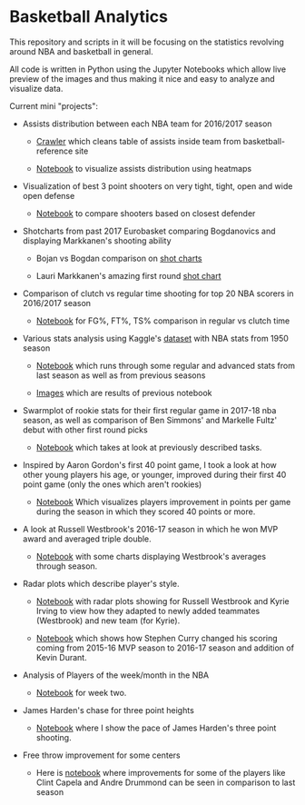 # Basketball Analytics

This repository and scripts in it will be focusing on the statistics revolving around NBA and basketball in general.

All code is written in Python using the Jupyter Notebooks which allow live preview of the images and thus making it nice and easy to analyze and visualize data.

Current mini "projects":

* Assists distribution between each NBA team for 2016/2017 season
	* [Crawler](https://github.com/danchyy/ML-and-DS/blob/master/Scripts/assist_distribution_between_team/assistCrawler.ipynb) which cleans table of assists inside team from basketball-reference site

	* [Notebook](https://github.com/danchyy/ML-and-DS/blob/master/Scripts/assist_distribution_between_team/visualize_assists.ipynb) to visualize assists distribution using heatmaps

* Visualization of best 3 point shooters on very tight, tight, open and wide open defense
	* [Notebook](https://github.com/danchyy/ML-and-DS/blob/master/Scripts/closest_defenders_shot_chart/closest_defenders_percentage.ipynb)  to compare shooters based on closest defender

* Shotcharts from past 2017 Eurobasket comparing Bogdanovics and displaying Markkanen's shooting ability
	* Bojan vs Bogdan comparison on [shot charts](https://github.com/danchyy/ML-and-DS/blob/master/Scripts/eurobasket_shotcharts/Bogdanovic_vs_Bogdanovic.ipynb)

	* Lauri Markkanen's amazing first round [shot chart](https://github.com/danchyy/ML-and-DS/blob/master/Scripts/eurobasket_shotcharts/Lauri_Markkanen_shotchart.ipynb)

* Comparison of clutch vs regular time shooting for top 20 NBA scorers in 2016/2017 season
	* [Notebook](https://github.com/danchyy/ML-and-DS/blob/master/Scripts/nba_clutch_stats/Nba%20clutch%20time%20and%20regular%20time%20shooting%20comparison.ipynb)  for FG%, FT%, TS% comparison in regular vs clutch time

* Various stats analysis using Kaggle's [dataset](https://www.kaggle.com/drgilermo/nba-players-stats) with NBA stats from 1950 season
	* [Notebook](https://github.com/danchyy/ML-and-DS/blob/master/Scripts/nba_players_stats/Nba_players.ipynb) which runs through some regular and advanced stats from last season as well as from previous seasons

	* [Images](https://github.com/danchyy/ML-and-DS/tree/master/Scripts/nba_players_stats/images) which are results of previous notebook
	
* Swarmplot of rookie stats for their first regular game in 2017-18 nba season, as well as comparison of Ben Simmons' and Markelle Fultz' debut with other first round picks

	* [Notebook](https://github.com/danchyy/Basketball_Analytics/blob/master/Scripts/young_players_40_point_breaktrough/comparison_of_young_players_season.ipynb) which takes at look at previously described tasks.
	
* Inspired by Aaron Gordon's first 40 point game, I took a look at how other young players his age, or younger, improved during their first 40 point game (only the ones which aren't rookies)

	* [Notebook](https://github.com/danchyy/Basketball_Analytics/blob/master/Scripts/young_players_40_point_breaktrough/comparison_of_young_players_season.ipynb) Which visualizes players improvement in points per game during the season in which they scored 40 points or more.
	
* A look at Russell Westbrook's 2016-17 season in which he won MVP award and averaged triple double.

	* [Notebook](https://github.com/danchyy/Basketball_Analytics/blob/master/Scripts/westbrook_2016_17/visualization_Westbrook_triple_double_chase.ipynb) with some charts displaying Westbrook's averages through season.
	
* Radar plots which describe player's style.

	* [Notebook](https://github.com/danchyy/Basketball_Analytics/blob/master/Scripts/radar_plot/Radar_plot.ipynb) with radar plots showing for Russell Westbrook and Kyrie Irving to view how they adapted to newly added teammates (Westbrook) and new team (for Kyrie).
	
	* [Notebook](https://github.com/danchyy/Basketball_Analytics/blob/master/Scripts/radar_plot/Stephen_Curry.ipynb) which shows how Stephen Curry changed his scoring coming from 2015-16 MVP season to 2016-17 season and addition of Kevin Durant.
	
* Analysis of Players of the week/month in the NBA

	* [Notebook](https://github.com/danchyy/Basketball_Analytics/blob/master/Scripts/players_of_the_week/week_2/oladipo_cousins_week2.ipynb) for week two.
	
* James Harden's chase for three point heights
	* [Notebook](https://github.com/danchyy/Basketball_Analytics/blob/master/Scripts/three_point_race/Harden_comparison.ipynb) where I show the pace of James Harden's three point shooting.

* Free throw improvement for some centers
	* Here is [notebook](https://github.com/danchyy/Basketball_Analytics/blob/master/Scripts/free_throw_comp/free_throw_centers.ipynb) where improvements for some of the players like Clint Capela and Andre Drummond can be seen in comparison to last season
